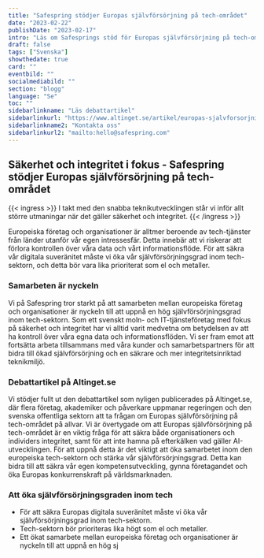 ```yaml
---
title: "Safespring stödjer Europas självförsörjning på tech-området"
date: "2023-02-22"
publishDate: "2023-02-17"
intro: "Läs om Safesprings stöd för Europas självförsörjning på tech-området. Safespring diskuterar vikten av ökad självförsörjningsgrad för att säkra organisationers och individers integritet och uppmuntrar till samarbete inom den europeiska tech-sektorn."
draft: false
tags: ["Svenska"]
showthedate: true
card: ""
eventbild: ""
socialmediabild: ""
section: "blogg"
language: "Se"
toc: ""
sidebarlinkname: "Läs debattartikel"
sidebarlinkurl: "https://www.altinget.se/artikel/europas-sjalvforsorjning-paa-techomraadet-maaste-bli-lika-prioriterad-som-elen"
sidebarlinkname2: "Kontakta oss"
sidebarlinkurl2: "mailto:hello@safespring.com"
---
```


## Säkerhet och integritet i fokus - Safespring stödjer Europas självförsörjning på tech-området

{{< ingress >}}
I takt med den snabba teknikutvecklingen står vi inför allt större utmaningar när det gäller säkerhet och integritet. 
{{< /ingress >}}

Europeiska företag och organisationer är alltmer beroende av tech-tjänster från länder utanför vår egen intressesfär. Detta innebär att vi riskerar att förlora kontrollen över våra data och vårt informationsflöde. För att säkra vår digitala suveränitet måste vi öka vår självförsörjningsgrad inom tech-sektorn, och detta bör vara lika prioriterat som el och metaller.

### Samarbeten är nyckeln

Vi på Safespring tror starkt på att samarbeten mellan europeiska företag och organisationer är nyckeln till att uppnå en hög självförsörjningsgrad inom tech-sektorn. Som ett svenskt moln- och IT-tjänsteföretag med fokus på säkerhet och integritet har vi alltid varit medvetna om betydelsen av att ha kontroll över våra egna data och informationsflöden. Vi ser fram emot att fortsätta arbeta tillsammans med våra kunder och samarbetspartners för att bidra till ökad självförsörjning och en säkrare och mer integritetsinriktad teknikmiljö.

### Debattartikel på Altinget.se

Vi stödjer fullt ut den debattartikel som nyligen publicerades på Altinget.se, där flera företag, akademiker och påverkare uppmanar regeringen och den svenska offentliga sektorn att ta frågan om Europas självförsörjning på tech-området på allvar. Vi är övertygade om att Europas självförsörjning på tech-området är en viktig fråga för att säkra både organisationers och individers integritet, samt för att inte hamna på efterkälken vad gäller AI-utvecklingen. För att uppnå detta är det viktigt att öka samarbetet inom den europeiska tech-sektorn och stärka vår självförsörjningsgrad. Detta kan bidra till att säkra vår egen kompetensutveckling, gynna företagandet och öka Europas konkurrenskraft på världsmarknaden.

### Att öka självförsörjningsgraden inom tech

- För att säkra Europas digitala suveränitet måste vi öka vår självförsörjningsgrad inom tech-sektorn.
- Tech-sektorn bör prioriteras lika högt som el och metaller.
- Ett ökat samarbete mellan europeiska företag och organisationer är nyckeln till att uppnå en hög sj
